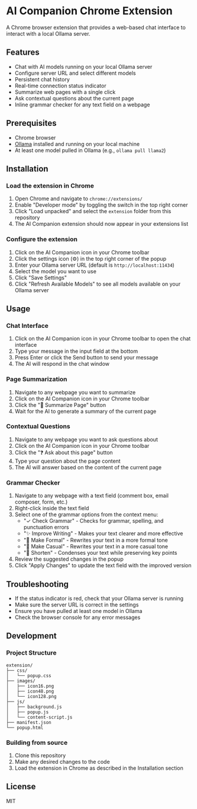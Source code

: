 # AI Companion Chrome Extension

A Chrome browser extension that provides a web-based chat interface to interact with a local Ollama server.

## Features

- Chat with AI models running on your local Ollama server
- Configure server URL and select different models
- Persistent chat history
- Real-time connection status indicator
- Summarize web pages with a single click
- Ask contextual questions about the current page
- Inline grammar checker for any text field on a webpage

## Prerequisites

- Chrome browser
- [Ollama](https://ollama.ai/) installed and running on your local machine
- At least one model pulled in Ollama (e.g., `ollama pull llama2`)

## Installation

### Load the extension in Chrome

1. Open Chrome and navigate to `chrome://extensions/`
2. Enable "Developer mode" by toggling the switch in the top right corner
3. Click "Load unpacked" and select the `extension` folder from this repository
4. The AI Companion extension should now appear in your extensions list

### Configure the extension

1. Click on the AI Companion icon in your Chrome toolbar
2. Click the settings icon (⚙️) in the top right corner of the popup
3. Enter your Ollama server URL (default is `http://localhost:11434`)
4. Select the model you want to use
5. Click "Save Settings"
6. Click "Refresh Available Models" to see all models available on your Ollama server

## Usage

### Chat Interface
1. Click on the AI Companion icon in your Chrome toolbar to open the chat interface
2. Type your message in the input field at the bottom
3. Press Enter or click the Send button to send your message
4. The AI will respond in the chat window

### Page Summarization
1. Navigate to any webpage you want to summarize
2. Click on the AI Companion icon in your Chrome toolbar
3. Click the "📝 Summarize Page" button
4. Wait for the AI to generate a summary of the current page

### Contextual Questions
1. Navigate to any webpage you want to ask questions about
2. Click on the AI Companion icon in your Chrome toolbar
3. Click the "❓ Ask about this page" button
4. Type your question about the page content
5. The AI will answer based on the content of the current page

### Grammar Checker
1. Navigate to any webpage with a text field (comment box, email composer, form, etc.)
2. Right-click inside the text field
3. Select one of the grammar options from the context menu:
   - "✓ Check Grammar" - Checks for grammar, spelling, and punctuation errors
   - "✨ Improve Writing" - Makes your text clearer and more effective
   - "👔 Make Formal" - Rewrites your text in a more formal tone
   - "👕 Make Casual" - Rewrites your text in a more casual tone
   - "📝 Shorten" - Condenses your text while preserving key points
4. Review the suggested changes in the popup
5. Click "Apply Changes" to update the text field with the improved version

## Troubleshooting

- If the status indicator is red, check that your Ollama server is running
- Make sure the server URL is correct in the settings
- Ensure you have pulled at least one model in Ollama
- Check the browser console for any error messages

## Development

### Project Structure

```
extension/
├── css/
│   └── popup.css
├── images/
│   ├── icon16.png
│   ├── icon48.png
│   └── icon128.png
├── js/
│   ├── background.js
│   ├── popup.js
│   └── content-script.js
├── manifest.json
└── popup.html
```

### Building from source

1. Clone this repository
2. Make any desired changes to the code
3. Load the extension in Chrome as described in the Installation section

## License

MIT